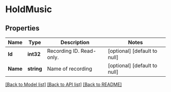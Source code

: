# HoldMusic

## Properties
Name | Type | Description | Notes
------------ | ------------- | ------------- | -------------
**Id** | **int32** | Recording ID. Read-only. | [optional] [default to null]
**Name** | **string** | Name of recording | [optional] [default to null]

[[Back to Model list]](../README.md#documentation-for-models) [[Back to API list]](../README.md#documentation-for-api-endpoints) [[Back to README]](../README.md)


